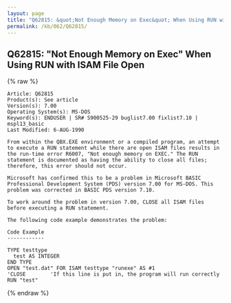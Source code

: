 ```yaml
---
layout: page
title: "Q62815: &quot;Not Enough Memory on Exec&quot; When Using RUN with ISAM File Open"
permalink: /kb/062/Q62815/
---
```


## Q62815: &quot;Not Enough Memory on Exec&quot; When Using RUN with ISAM File Open

{% raw %}

	Article: Q62815
	Product(s): See article
	Version(s): 7.00
	Operating System(s): MS-DOS
	Keyword(s): ENDUSER | SR# S900525-29 buglist7.00 fixlist7.10 | mspl13_basic
	Last Modified: 6-AUG-1990
	
	From within the QBX.EXE environment or a compiled program, an attempt
	to execute a RUN statement while there are open ISAM files results in
	the run-time error R6007, "Not enough memory on EXEC." The RUN
	statement is documented as having the ability to close all files;
	therefore, this error should not occur.
	
	Microsoft has confirmed this to be a problem in Microsoft BASIC
	Professional Development System (PDS) version 7.00 for MS-DOS. This
	problem was corrected in BASIC PDS version 7.10.
	
	To work around the problem in version 7.00, CLOSE all ISAM files
	before executing a RUN statement.
	
	The following code example demonstrates the problem:
	
	Code Example
	------------
	
	TYPE testtype
	  test AS INTEGER
	END TYPE
	OPEN "test.dat" FOR ISAM testtype "runexe" AS #1
	'CLOSE        'If this line is put in, the program will run correctly
	RUN "test"

{% endraw %}
